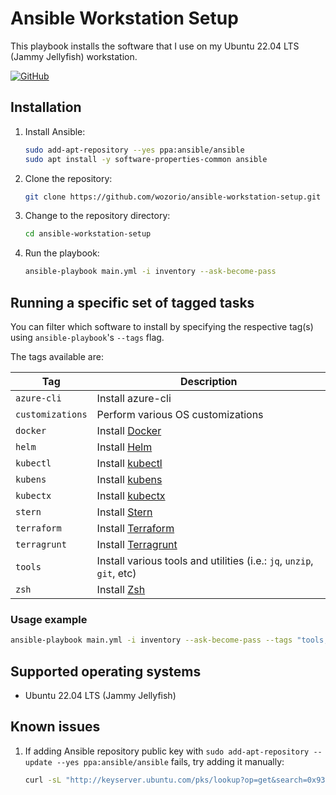 # Ansible Workstation Setup

This playbook installs the software that I use on my Ubuntu 22.04 LTS (Jammy Jellyfish) workstation.

[![GitHub](https://img.shields.io/github/license/wozorio/ansible-workstation-setup)](https://github.com/wozorio/ansible-workstation-setup/blob/master/LICENSE)

## Installation

1. Install Ansible:

   ```bash
   sudo add-apt-repository --yes ppa:ansible/ansible
   sudo apt install -y software-properties-common ansible
   ```

1. Clone the repository:

   ```bash
   git clone https://github.com/wozorio/ansible-workstation-setup.git
   ```

1. Change to the repository directory:

   ```bash
   cd ansible-workstation-setup
   ```

1. Run the playbook:

   ```bash
   ansible-playbook main.yml -i inventory --ask-become-pass
   ```

## Running a specific set of tagged tasks

You can filter which software to install by specifying the respective tag(s) using `ansible-playbook`'s `--tags` flag.

The tags available are:

| Tag              | Description                                                                      |
| ---------------- | -------------------------------------------------------------------------------- |
| `azure-cli`      | Install azure-cli                                                                |
| `customizations` | Perform various OS customizations                                                |
| `docker`         | Install [Docker](https://docs.docker.com/engine/install/ubuntu/)                 |
| `helm`           | Install [Helm](https://helm.sh/)                                                 |
| `kubectl`        | Install [kubectl](https://kubernetes.io/docs/tasks/tools/install-kubectl-linux/) |
| `kubens`         | Install [kubens](https://github.com/ahmetb/kubectx/)                             |
| `kubectx`        | Install [kubectx](https://github.com/ahmetb/kubectx/)                            |
| `stern`          | Install [Stern](https://github.com/wercker/stern)                                |
| `terraform`      | Install [Terraform](https://www.terraform.io/)                                   |
| `terragrunt`     | Install [Terragrunt](https://terragrunt.gruntwork.io/)                           |
| `tools`          | Install various tools and utilities (i.e.: `jq`, `unzip`, `git`, etc)            |
| `zsh`            | Install [Zsh](https://www.zsh.org/)                                              |

### Usage example

```bash
ansible-playbook main.yml -i inventory --ask-become-pass --tags "tools, terraform"
```

## Supported operating systems

- Ubuntu 22.04 LTS (Jammy Jellyfish)

## Known issues

1. If adding Ansible repository public key with `sudo add-apt-repository --update --yes ppa:ansible/ansible` fails, try adding it manually:

   ```bash
   curl -sL "http://keyserver.ubuntu.com/pks/lookup?op=get&search=0x93C4A3FD7BB9C367" | sudo apt-key add`
   ```
